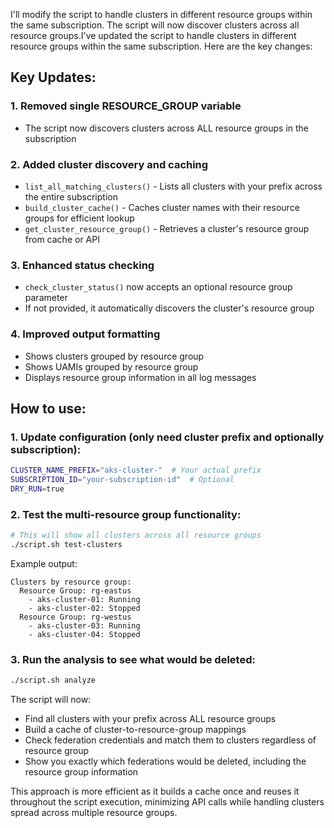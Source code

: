 I'll modify the script to handle clusters in different resource groups within the same subscription. The script will now discover clusters across all resource groups.I've updated the script to handle clusters in different resource groups within the same subscription. Here are the key changes:

## Key Updates:

### 1. **Removed single RESOURCE_GROUP variable**
   - The script now discovers clusters across ALL resource groups in the subscription

### 2. **Added cluster discovery and caching**
   - `list_all_matching_clusters()` - Lists all clusters with your prefix across the entire subscription
   - `build_cluster_cache()` - Caches cluster names with their resource groups for efficient lookup
   - `get_cluster_resource_group()` - Retrieves a cluster's resource group from cache or API

### 3. **Enhanced status checking**
   - `check_cluster_status()` now accepts an optional resource group parameter
   - If not provided, it automatically discovers the cluster's resource group

### 4. **Improved output formatting**
   - Shows clusters grouped by resource group
   - Shows UAMIs grouped by resource group
   - Displays resource group information in all log messages

## How to use:

### 1. **Update configuration** (only need cluster prefix and optionally subscription):
```bash
CLUSTER_NAME_PREFIX="aks-cluster-"  # Your actual prefix
SUBSCRIPTION_ID="your-subscription-id"  # Optional
DRY_RUN=true
```

### 2. **Test the multi-resource group functionality**:
```bash
# This will show all clusters across all resource groups
./script.sh test-clusters
```

Example output:
```
Clusters by resource group:
  Resource Group: rg-eastus
    - aks-cluster-01: Running
    - aks-cluster-02: Stopped
  Resource Group: rg-westus
    - aks-cluster-03: Running
    - aks-cluster-04: Stopped
```

### 3. **Run the analysis** to see what would be deleted:
```bash
./script.sh analyze
```

The script will now:
- Find all clusters with your prefix across ALL resource groups
- Build a cache of cluster-to-resource-group mappings
- Check federation credentials and match them to clusters regardless of resource group
- Show you exactly which federations would be deleted, including the resource group information

This approach is more efficient as it builds a cache once and reuses it throughout the script execution, minimizing API calls while handling clusters spread across multiple resource groups.